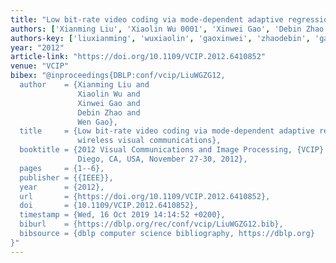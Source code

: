 ```yaml
---
title: "Low bit-rate video coding via mode-dependent adaptive regression for wireless visual communications"
authors: ['Xianming Liu', 'Xiaolin Wu 0001', 'Xinwei Gao', 'Debin Zhao', 'Wen Gao 0001']
authors-key: ['liuxianming', 'wuxiaolin', 'gaoxinwei', 'zhaodebin', 'gaowen']
year: "2012"
article-link: "https://doi.org/10.1109/VCIP.2012.6410852"
venue: "VCIP"
bibex: "@inproceedings{DBLP:conf/vcip/LiuWGZG12,
  author    = {Xianming Liu and
               Xiaolin Wu and
               Xinwei Gao and
               Debin Zhao and
               Wen Gao},
  title     = {Low bit-rate video coding via mode-dependent adaptive regression for
               wireless visual communications},
  booktitle = {2012 Visual Communications and Image Processing, {VCIP} 2012, San
               Diego, CA, USA, November 27-30, 2012},
  pages     = {1--6},
  publisher = {{IEEE}},
  year      = {2012},
  url       = {https://doi.org/10.1109/VCIP.2012.6410852},
  doi       = {10.1109/VCIP.2012.6410852},
  timestamp = {Wed, 16 Oct 2019 14:14:52 +0200},
  biburl    = {https://dblp.org/rec/conf/vcip/LiuWGZG12.bib},
  bibsource = {dblp computer science bibliography, https://dblp.org}
}"
---
```

